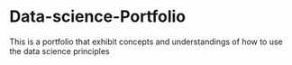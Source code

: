 # Data-science-Portfolio
This is a portfolio that exhibit concepts and understandings of how to use the data science principles
